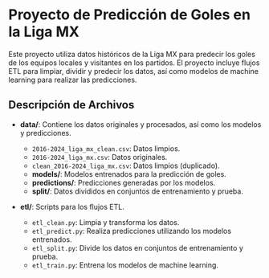 # Proyecto de Predicción de Goles en la Liga MX

Este proyecto utiliza datos históricos de la Liga MX para predecir los goles de los equipos locales y visitantes en los partidos. El proyecto incluye flujos ETL para limpiar, dividir y predecir los datos, así como modelos de machine learning para realizar las predicciones.

## Descripción de Archivos

- **data/**: Contiene los datos originales y procesados, así como los modelos y predicciones.
  - `2016-2024_liga_mx_clean.csv`: Datos limpios.
  - `2016-2024_liga_mx.csv`: Datos originales.
  - `clean_2016-2024_liga_mx.csv`: Datos limpios (duplicado).
  - **models/**: Modelos entrenados para la predicción de goles.
  - **predictions/**: Predicciones generadas por los modelos.
  - **split/**: Datos divididos en conjuntos de entrenamiento y prueba.

- **etl/**: Scripts para los flujos ETL.
  - `etl_clean.py`: Limpia y transforma los datos.
  - `etl_predict.py`: Realiza predicciones utilizando los modelos entrenados.
  - `etl_split.py`: Divide los datos en conjuntos de entrenamiento y prueba.
  - `etl_train.py`: Entrena los modelos de machine learning.
  
  